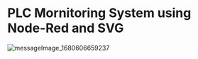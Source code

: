 # PLC Mornitoring System using Node-Red and SVG


![messageImage_1680606659237](https://user-images.githubusercontent.com/81687385/229774489-5da023a6-440b-4b6f-9a40-2e3c2feb44dc.jpg)







